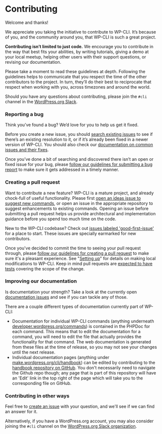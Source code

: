 # Contributing

Welcome and thanks!

We appreciate you taking the initiative to contribute to WP-CLI. It’s because of you, and the community around you, that WP-CLI is such a great project.

**Contributing isn’t limited to just code.** We encourage you to contribute in the way that best fits your abilities, by writing tutorials, giving a demo at your local meetup, helping other users with their support questions, or revising our documentation.

Please take a moment to read these guidelines at depth. Following the guidelines helps to communicate that you respect the time of the other contributors to the project. In turn, they’ll do their best to reciprocate that respect when working with you, across timezones and around the world.

Should you have any questions about contributing, please join the `#cli` channel in the [WordPress.org Slack](https://make.wordpress.org/chat/).

### Reporting a bug

Think you’ve found a bug? We’d love for you to help us get it fixed.

Before you create a new issue, you should [search existing issues](https://github.com/issues?utf8=%E2%9C%93&q=sort%3Aupdated-desc+org%3Awp-cli+label%3Abug) to see if there’s an existing resolution to it, or if it’s already been fixed in a newer version of WP-CLI. You should also check our [documentation on common issues and their fixes](https://make.wordpress.org/cli/handbook/common-issues/).

Once you’ve done a bit of searching and discovered there isn’t an open or fixed issue for your bug, please [follow our guidelines for submitting a bug report](https://make.wordpress.org/cli/handbook/bug-reports/) to make sure it gets addressed in a timely manner.

### Creating a pull request

Want to contribute a new feature? WP-CLI is a mature project, and already chock-full of useful functionality. Please first [open an ideas issue to suggest new commands](https://github.com/wp-cli/ideas/issues/new), or open an issue in the appropriate repository to suggest enhancements to existing commands. Opening an issue before submitting a pull request helps us provide architectural and implementation guidance before you spend too much time on the code.

New to the WP-CLI codebase? Check out [issues labeled 'good-first-issue'](https://make.wordpress.org/cli/good-first-issues/) for a place to start. These issues are specially earmarked for new contributors.

Once you've decided to commit the time to seeing your pull request through, please [follow our guidelines for creating a pull request](https://make.wordpress.org/cli/handbook/pull-requests/) to make sure it's a pleasant experience. See "[Setting up](https://make.wordpress.org/cli/handbook/pull-requests/#setting-up)" for details on making local modifications to WP-CLI. Keep in mind pull requests are [expected to have tests](https://make.wordpress.org/cli/handbook/pull-requests/#running-and-writing-tests) covering the scope of the change.

### Improving our documentation

Is documentation your strength? Take a look at the currently open [documentation issues](https://github.com/issues?q=is%3Aopen+sort%3Aupdated-desc+org%3Awp-cli+label%3Ascope%3Adocumentation) and see if you can tackle any of those.

There are a couple different types of documentation currently part of WP-CLI:

* Documentation for individual WP-CLI commands (anything underneath [developer.wordpress.org/commands](https://developer.wordpress.org/cli/commands/)) is contained in the PHPDoc for each command. This means that to edit the documentation for a command, you will need to edit the file that actually provides the functionality for that command. The web documentation is generated from these files at the time of release, so you may not see your changes until the next release.
* Individual documentation pages (anything under [make.wordpress.org/cli/handbook](https://make.wordpress.org/cli/handbook/)) can be edited by contributing to the [handbook repository on GitHub](https://github.com/wp-cli/handbook/). You don't necessarily need to navigate the Github repo though; any page that is part of this repository will have an 'Edit' link in the top right of the page which will take you to the corresponding file on GitHub.

### Contributing in other ways

Feel free to [create an issue](https://github.com/wp-cli/wp-cli/issues/new) with your question, and we'll see if we can find an answer for it.

Alternatively, if you have a WordPress.org account, you may also consider joining the `#cli` channel on the [WordPress.org Slack organization](https://make.wordpress.org/chat/).
